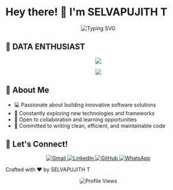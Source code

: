 # Hey there! 👋 I'm SELVAPUJITH T
<p align="center">
  <img src="https://readme-typing-svg.herokuapp.com?font=Fira+Code&weight=600&size=25&duration=4000&pause=1000&color=6F42C1&center=true&vCenter=true&width=600&lines=DATA SCIENTIST+%7C+Tech+Enthusiast;DATA ANALYST+%26+Growing+Every+Day;ML ENGINEER" alt="Typing SVG" />
</p>

## 🚀 DATA ENTHUSIAST

<p align="center">
  <a href="#" title="Programming Languages & Tools">
    <img src="https://skillicons.dev/icons?i=python,r,pandas,excel,sql" />
  </a>
</p>

<p align="center">
  <a href="#" title="Databases & Tools">
    <img src="https://skillicons.dev/icons?i=mysql,git,vscode,jupyter" />
  </a>
</p>


## 🌟 About Me

- 💻 Passionate about building innovative software solutions
- 🌱 Constantly exploring new technologies and frameworks
- 🤝 Open to collaboration and learning opportunities
- 🎯 Committed to writing clean, efficient, and maintainable code

## 🤝 Let's Connect!

<p align="center">
  <a href="mailto:selvapujith30@gmail.com">
    <img src="https://img.shields.io/badge/Gmail-D14836?style=for-the-badge&logo=gmail&logoColor=white" alt="Gmail"/>
  </a>
  <a href="https://www.linkedin.com/in/selvapujith/">
    <img src="https://img.shields.io/badge/LinkedIn-0077B5?style=for-the-badge&logo=linkedin&logoColor=white" alt="LinkedIn"/>
  </a>
  <a href="https://github.com/SELVAPUJITH">
    <img src="https://img.shields.io/badge/GitHub-100000?style=for-the-badge&logo=github&logoColor=white" alt="GitHub"/>
  </a>
  <a href="https://wa.me/+919629537579">
    <img src="https://img.shields.io/badge/WhatsApp-25D366?style=for-the-badge&logo=whatsapp&logoColor=white" alt="WhatsApp"/>
  </a>
</p>
Crafted with ❤ by SELVAPUJITH T
  <p align="center">
  <img src="https://profile-counter.glitch.me/Vikash888/count.svg" alt="Profile Views" style="border-radius: 5px; margin-top: 20px;"/>
</p>
